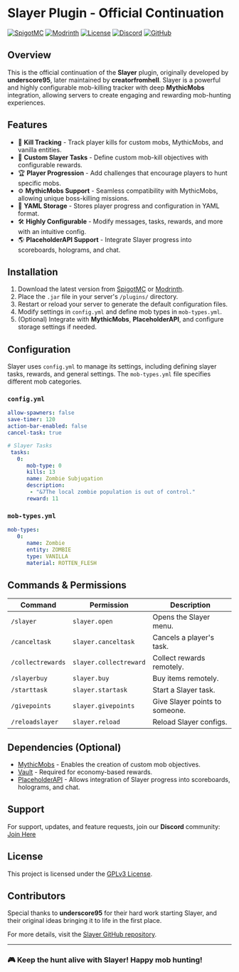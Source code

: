 # Slayer Plugin - Official Continuation

[![SpigotMC](https://img.shields.io/badge/SpigotMC-Slayer-orange)](https://www.spigotmc.org/resources/slayer-mythic-mobs-support.102769/) 
[![Modrinth](https://img.shields.io/badge/Modrinth-Slayer-green)](https://modrinth.com/plugin/slayer)
[![License](https://img.shields.io/github/license/TheNewEconomy/slayer)](LICENSE)
[![Discord](https://img.shields.io/discord/WNdwzpy?logo=discord)](https://discord.gg/WNdwzpy)
[![GitHub](https://img.shields.io/badge/GitHub-Slayer-blue)](https://github.com/TheNewEconomy/Slayer/tree/main)

## Overview

This is the official continuation of the **Slayer** plugin, originally developed by **underscore95**, later maintained by **creatorfromhell**. Slayer is a powerful and highly configurable mob-killing tracker with deep **MythicMobs** integration, allowing servers to create engaging and rewarding mob-hunting experiences.

## Features

- 🏹 **Kill Tracking** - Track player kills for custom mobs, MythicMobs, and vanilla entities.
- 🎯 **Custom Slayer Tasks** - Define custom mob-kill objectives with configurable rewards.
- 🏆 **Player Progression** - Add challenges that encourage players to hunt specific mobs.
- ⚙️ **MythicMobs Support** - Seamless compatibility with MythicMobs, allowing unique boss-killing missions.
- 💾 **YAML Storage** - Stores player progress and configuration in YAML format.
- 🛠 **Highly Configurable** - Modify messages, tasks, rewards, and more with an intuitive config.
- 🌎 **PlaceholderAPI Support** - Integrate Slayer progress into scoreboards, holograms, and chat.

## Installation

1. Download the latest version from [SpigotMC](https://www.spigotmc.org/resources/slayer-mythic-mobs-support.102769/) or [Modrinth](https://modrinth.com/plugin/slayer).
2. Place the `.jar` file in your server's `/plugins/` directory.
3. Restart or reload your server to generate the default configuration files.
4. Modify settings in `config.yml` and define mob types in `mob-types.yml`.
5. (Optional) Integrate with **MythicMobs**, **PlaceholderAPI**, and configure storage settings if needed.

## Configuration

Slayer uses `config.yml` to manage its settings, including defining slayer tasks, rewards, and general settings. The `mob-types.yml` file specifies different mob categories.

### `config.yml`

```yaml
allow-spawners: false
save-timer: 120
action-bar-enabled: false
cancel-task: true

# Slayer Tasks
 tasks:
   0:
      mob-type: 0
      kills: 13
      name: Zombie Subjugation
      description:
       - "&7The local zombie population is out of control."
      reward: 11
```

### `mob-types.yml`

```yaml
mob-types:
   0:
      name: Zombie
      entity: ZOMBIE
      type: VANILLA
      material: ROTTEN_FLESH
```

## Commands & Permissions

| Command              | Permission            | Description                         |
|----------------------|----------------------|-------------------------------------|
| `/slayer`           | `slayer.open`        | Opens the Slayer menu.             |
| `/canceltask`       | `slayer.canceltask`  | Cancels a player's task.           |
| `/collectrewards`   | `slayer.collectreward` | Collect rewards remotely.          |
| `/slayerbuy`        | `slayer.buy`         | Buy items remotely.                |
| `/starttask`        | `slayer.startask`    | Start a Slayer task.               |
| `/givepoints`       | `slayer.givepoints`  | Give Slayer points to someone.     |
| `/reloadslayer`     | `slayer.reload`      | Reload Slayer configs.             |

## Dependencies (Optional)

- [MythicMobs](https://www.spigotmc.org/resources/mythicmobs.5702/) - Enables the creation of custom mob objectives.
- [Vault](https://www.spigotmc.org/resources/vault.34315/) - Required for economy-based rewards.
- [PlaceholderAPI](https://www.spigotmc.org/resources/placeholderapi.6245/) - Allows integration of Slayer progress into scoreboards, holograms, and chat.

## Support

For support, updates, and feature requests, join our **Discord** community: [Join Here](https://discord.gg/WNdwzpy)

## License

This project is licensed under the [GPLv3 License](LICENSE).

## Contributors

Special thanks to **underscore95** for their hard work starting Slayer, and their original ideas bringing it to life in the first place.

For more details, visit the [Slayer GitHub repository](https://github.com/TheNewEconomy/Slayer/tree/main).

---

### 🎮 Keep the hunt alive with Slayer! Happy mob hunting!


